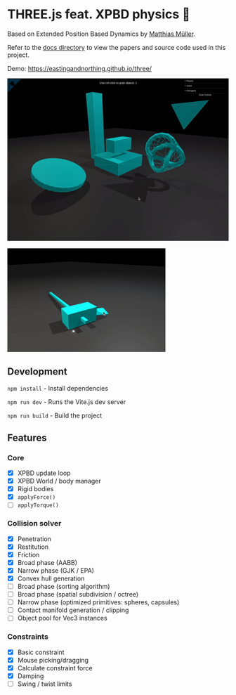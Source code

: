 # THREE.js feat. XPBD physics 🌈
Based on Extended Position Based Dynamics by [Matthias Müller](https://github.com/matthias-research). 

Refer to the [docs directory](./docs/) to view the papers and source code used in this project. 

Demo: https://eastingandnorthing.github.io/three/ 

![](videos/ezgif-3-06fe46f4ea.gif)

![](videos/ezgif-5-2ca49911fb.gif)

## Development
`npm install` - Install dependencies

`npm run dev` - Runs the Vite.js dev server

`npm run build` - Build the project

## Features

### Core
- [x] XPBD update loop 
- [x] XPBD World / body manager
- [x] Rigid bodies
- [x] `applyForce()`
- [ ] `applyTorque()`

### Collision solver
- [x] Penetration
- [x] Restitution
- [x] Friction
- [x] Broad phase (AABB)
- [x] Narrow phase (GJK / EPA)
- [x] Convex hull generation
- [ ] Broad phase (sorting algorithm)
- [ ] Broad phase (spatial subdivision / octree)
- [ ] Narrow phase (optimized primitives: spheres, capsules)
- [ ] Contact manifold generation / clipping
- [ ] Object pool for Vec3 instances

### Constraints
- [x] Basic constraint
- [x] Mouse picking/dragging
- [x] Calculate constraint force
- [x] Damping
- [ ] Swing / twist limits
